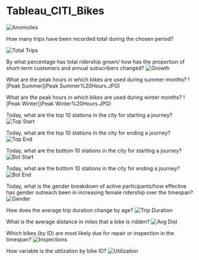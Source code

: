 # Tableau_CITI_Bikes

![Anomolies](Anomolies.JPG)

How many trips have been recorded total during the chosen period?

![Total Trips](Total%20Trips.JPG)

By what percentage has total ridership grown/ how has the proportion of short-term customers and annual subscribers changed?
![Growth](Ridership%20Growth.JPG)

What are the peak hours in which bikes are used during summer months?
![Peak Summer](Peak Summer%20Hours.JPG)

What are the peak hours in which bikes are used during winter months?
![Peak Winter](Peak Winter%20Hours.JPG)

Today, what are the top 10 stations in the city for starting a journey?
![Top Start](Top%20Starting%20Locations.JPG)

Today, what are the top 10 stations in the city for ending a journey?
![Top End](Top%20Ending%20Locations.JPG)

Today, what are the bottom 10 stations in the city for starting a journey?
![Bot Start](Bottom%20Starting%20Locations.JPG)

Today, what are the bottom 10 stations in the city for ending a journey?
![Bot End](Bottom%20Ending%20Locations.JPG)

Today, what is the gender breakdown of active participants/how effective has gender outreach been in increasing female ridership over the timespan?
![Gender](Gender%20Breakdown.JPG)

How does the average trip duration change by age?
![Trip Duration](Duration%20by%20Age.JPG)

What is the average distance in miles that a bike is ridden?
![Avg Dist](Avg%20Distance%20per%20Bike.JPG)

Which bikes (by ID) are most likely due for repair or inspection in the timespan?
![Inspections](Bikes%20Due%20for%20Inspection.JPG)

How variable is the utilization by bike ID?
![Utilization](Bike%20Utilization.JPG)
